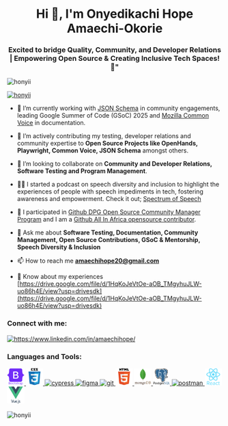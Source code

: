 <h1 align="center">Hi 👋, I'm Onyedikachi Hope Amaechi-Okorie</h1>
<h3 align="center">Excited to bridge Quality, Community, and Developer Relations | Empowering Open Source & Creating Inclusive Tech Spaces! 🚀"</h3>

<p align="left"> <img src="https://komarev.com/ghpvc/?username=honyii&label=Profile%20views&color=0e75b6&style=flat" alt="honyii" /> </p>

<p align="left"> <a href="https://github.com/ryo-ma/github-profile-trophy"><img src="https://github-profile-trophy.vercel.app/?username=honyii" alt="honyii" /></a> </p>

- 🔭 I’m currently working with [JSON Schema](https://json-schema.org/) in community engagements, leading Google Summer of Code (GSoC) 2025 and [Mozilla Common Voice](https://commonvoice.mozilla.org/en) in documentation.

- 🌱 I’m actively contributing my testing, developer relations and community expertise to **Open Source Projects like OpenHands, Playwright, Common Voice, JSON Schema** amongst others.

- 👯 I’m looking to collaborate on **Community and Developer Relations, Software Testing and Program Management**.

- 👨‍💻 I started a podcast on speech diversity and inclusion to highlight the experiences of people with speech impediments in tech, fostering awareness and empowerment. Check it out; [Spectrum of Speech](https://youtu.be/IhQGAA1MYNY?si=AA85N2acq1arwJc6)

- 🚀 I participated in [Github DPG Open Source Community Manager Program](https://www.credly.com/badges/f4142e51-e39b-47eb-9992-756b95466bc6/public_url) and I am a [Github All In Africa opensource contributor](https://www.credly.com/badges/a01af451-38b1-48cc-b81f-cb4f14d1bf63/public_url).

- 💬 Ask me about **Software Testing, Documentation, Community Management, Open Source Contributions, GSoC & Mentorship, Speech Diversity & Inclusion**

- 📫 How to reach me **amaechihope20@gmail.com**

- 📄 Know about my experiences [https://drive.google.com/file/d/1HqKoJeVtOe-aOB_TMgyhuJLW-uo86h4E/view?usp=drivesdk](https://drive.google.com/file/d/1HqKoJeVtOe-aOB_TMgyhuJLW-uo86h4E/view?usp=drivesdk)

<h3 align="left">Connect with me:</h3>
<p align="left">
<a href="https://linkedin.com/in/https://www.linkedin.com/in/amaechihope/" target="blank"><img align="center" src="https://raw.githubusercontent.com/rahuldkjain/github-profile-readme-generator/master/src/images/icons/Social/linked-in-alt.svg" alt="https://www.linkedin.com/in/amaechihope/" height="30" width="40" /></a>
</p>

<h3 align="left">Languages and Tools:</h3>
<p align="left"> <a href="https://getbootstrap.com" target="_blank" rel="noreferrer"> <img src="https://raw.githubusercontent.com/devicons/devicon/master/icons/bootstrap/bootstrap-plain-wordmark.svg" alt="bootstrap" width="40" height="40"/> </a> <a href="https://www.w3schools.com/css/" target="_blank" rel="noreferrer"> <img src="https://raw.githubusercontent.com/devicons/devicon/master/icons/css3/css3-original-wordmark.svg" alt="css3" width="40" height="40"/> </a> <a href="https://www.cypress.io" target="_blank" rel="noreferrer"> <img src="https://raw.githubusercontent.com/simple-icons/simple-icons/6e46ec1fc23b60c8fd0d2f2ff46db82e16dbd75f/icons/cypress.svg" alt="cypress" width="40" height="40"/> </a> <a href="https://www.figma.com/" target="_blank" rel="noreferrer"> <img src="https://www.vectorlogo.zone/logos/figma/figma-icon.svg" alt="figma" width="40" height="40"/> </a> <a href="https://git-scm.com/" target="_blank" rel="noreferrer"> <img src="https://www.vectorlogo.zone/logos/git-scm/git-scm-icon.svg" alt="git" width="40" height="40"/> </a> <a href="https://www.w3.org/html/" target="_blank" rel="noreferrer"> <img src="https://raw.githubusercontent.com/devicons/devicon/master/icons/html5/html5-original-wordmark.svg" alt="html5" width="40" height="40"/> </a> <a href="https://www.mongodb.com/" target="_blank" rel="noreferrer"> <img src="https://raw.githubusercontent.com/devicons/devicon/master/icons/mongodb/mongodb-original-wordmark.svg" alt="mongodb" width="40" height="40"/> </a> <a href="https://www.postgresql.org" target="_blank" rel="noreferrer"> <img src="https://raw.githubusercontent.com/devicons/devicon/master/icons/postgresql/postgresql-original-wordmark.svg" alt="postgresql" width="40" height="40"/> </a> <a href="https://postman.com" target="_blank" rel="noreferrer"> <img src="https://www.vectorlogo.zone/logos/getpostman/getpostman-icon.svg" alt="postman" width="40" height="40"/> </a> <a href="https://reactjs.org/" target="_blank" rel="noreferrer"> <img src="https://raw.githubusercontent.com/devicons/devicon/master/icons/react/react-original-wordmark.svg" alt="react" width="40" height="40"/> </a> <a href="https://vuejs.org/" target="_blank" rel="noreferrer"> <img src="https://raw.githubusercontent.com/devicons/devicon/master/icons/vuejs/vuejs-original-wordmark.svg" alt="vuejs" width="40" height="40"/> </a> </p>

<p><img align="center" src="https://github-readme-stats.vercel.app/api/top-langs?username=honyii&show_icons=true&locale=en&layout=compact" alt="honyii" /></p>

